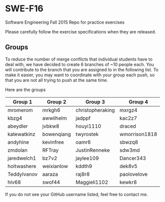 # SWE-F16
Software Engineering Fall 2015 Repo for practice exercises

Please carefully follow the exercise specifications when they are released.

## Groups

To reduce the number of merge conflicts that individual students have to deal with, we have decided to create 6 branches of ~10 people each. You will contribute to the branch that you are assigned to in the following list. To make it easier, you may want to coordinate with your group each push, so that you are not all trying to push at the same time.

Here are the groups

|Group 1|Group 2|Group 3|Group 4|Group 5|Group 6|
|-------|-------|-------|-------|-------|-------|
|mromerom|mrkgh6|christopheraking|mxrgz4|lxjq5d|bradleyr525|
|kbzg4|awwilhelm|jadppf|kac2z7|btomblinson|nihr43|
|abeydler|jvbkw8|houyi1110|draced|TheDovaReborn|erbmt9|
|katewatkinz|bowenqiang|twyrostek|wmorrison1818|Ahine|babf34|
|andyhine|kevinfree|oamr6|sbwzq8|Justin-H|mjsxwc|
|zmdolan|RFTray|JustinRenneke|sdw3md|mts5z9|pramodsneha95|
|jaredwelch1|bz7v2|jaylee109|Dancer343|Zaphster|ztbc68|
|holtwashere|weixianlow|kddth9|dek8v5|Jonathon94|
|TeddyIvanov|aaraza|raj8r8|paolovelove|gahyvb|
|hlv68|swof44|Maggieli1102|kewkr8|alh3q8|


If you do not see your GitHub username listed, feel free to contact me.
